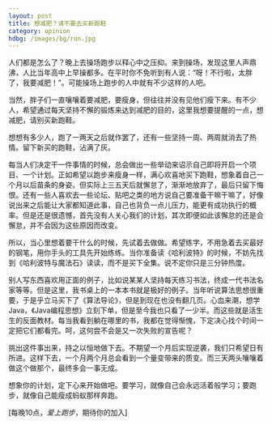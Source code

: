 ```yaml
---
layout: post
title: 想减肥？请不要去买新跑鞋
category: opinion
hdbg: /images/bg/run.jpg
---
```



人们都是怎么了？晚上去操场跑步以释心中之压抑。来到操场，发现这里人声鼎沸，人比当年高中上早操都多。在平时你不免听到有人说：“呀！不行啦，太胖了，我要减肥！”。可能操场上跑步的人中就有不少这样的人吧。

当然，胖子们一直嚷嚷着要减肥，要瘦身，但往往并没有见他们瘦下来。有不少人，希望通过每天坚持不懈的锻炼来达到减肥的目的，这里我想要提醒的一点，想减肥，请别买新跑鞋。

想想有多少人，跑了一两天之后就作罢了，还有一些坚持一周、两周就消去了热情。留下新买的跑鞋，沾满了灰。

每当人们决定干一件事情的时候，总会做出一些举动来诏示自己即将开启一个项目、一个计划。正如希望以跑步来瘦身一样，满心欢喜地买下跑鞋，想象着自己一个月以后苗条的身姿。但实际上三五天后就懈怠了，渐渐地放弃了，最后只留下悔恨。还有一些人喜欢去一些论坛、贴吧之类的地方说自己要准备干嘛干嘛了，好像说出来之后能让大家都知道此事，自己也背负一点儿压力，能更有成功执行的概率。但是还是很遗憾，首先没有人关心我们的计划，其次即便如此该懈怠的还是会懈怠，并不会因为这些原因而改变。

所以，当心里想着要干什么的时候，先试着去做做。希望练字，不用急着去买最好的钢笔，用你手头的工具先开始练练。当你准备读《哈利波特》的时候，不妨先找到《哈利波特与魔法石》读读，而不是买下全集。说不定你只是三分钟热度。

别人写东西喜欢用正面的例子，比如说某某人坚持每天练习书法，终成一代书法名家等等。但是这里，我书桌上的一本本书就是极好的例子。当年听说算法思想很重要，于是乎立马买下了《算法导论》，但是到现在也没有翻几页。心血来潮，想学Java，《Java编程思想》立刻下单，但是至今我也只看了一少半。而这些就是活生生的反面教材。每当我看到躺在哪里的书，我都在觉得惭愧，下定决心找个时间一定把它们都看完。呵，这何尝不会是又一次失败的宣告呢？

挑出这件事出来，持之以恒地做下去。不期望一个月后实现逆袭，我们只希望日有所进。这样下去，一个月两个月总会看到一个量变带来的质变。而三天两头嚷嚷着做这个做那个，最终多会一事无成。

想象你的计划，定下心来开始做吧。要学习，就像自己会永远活着般学习；要跑步，就像自己能瘦成蚂蚁那样奔跑。

[每晚10点，_*爱上跑步*_，期待你的加入]
